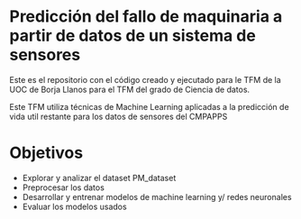 # Predicción del fallo de maquinaria a partir de datos de un sistema de sensores

Este es el repositorio con el código creado y ejecutado para le TFM de la UOC de Borja Llanos para el TFM del grado de Ciencia de datos.

Este TFM utiliza técnicas de Machine Learning aplicadas a la predicción de vida util restante para los datos de sensores del CMPAPPS

# Objetivos

-	Explorar y analizar el dataset PM_dataset 
-   Preprocesar los datos 
-	Desarrollar y entrenar modelos de machine learning y/ redes neuronales 
-	Evaluar los modelos usados 
